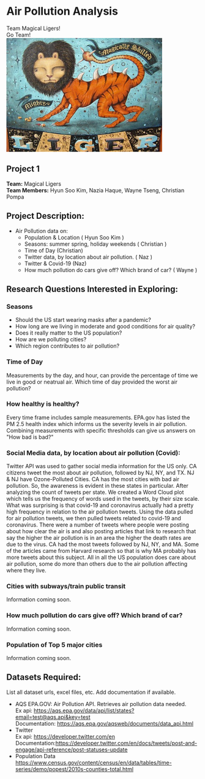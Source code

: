 # **Air Pollution Analysis**
Team Magical Ligers!<br>
Go Team! <br> 
![magicalliger](./annual_seasonal_notebooks/images/ml.jpeg "Magical Ligers")
## **Project 1**
**Team:** Magical Ligers<br>
**Team Members:** Hyun Soo Kim, Nazia Haque, Wayne Tseng, Christian Pompa

## **Project Description:** 
* Air Pollution data on: 
    * Population & Location ( Hyun Soo Kim )
    * Seasons: summer spring, holiday weekends ( Christian )
    * Time of Day (Christian)
    * Twitter data, by location about air pollution. ( Naz )
    * Twitter & Covid-19 (Naz)
    * How much pollution do cars give off? Which brand of car? ( Wayne )

## **Research Questions Interested in Exploring:**
### Seasons

* Should the US start wearing masks after a pandemic?
* How long are we living in moderate and good conditions for air quality?
* Does it really matter to the US population? 
* How are we polluting cities? 
* Which region contributes to air pollution?

### Time of Day
Measurements by the day, and hour, can provide the percentage of time we live in good or neatrual air. Which time of day provided the worst air pollution? <br>

### How healthy is healthy?
Every time frame includes sample measurements. EPA.gov has listed the PM 2.5 health index which informs us the severity levels in air pollution. Combining measurements with specific thresholds can give us answers on "How bad is bad?"<br>

### Social Media data, by location about air pollution (Covid): 
Twitter API was used to gather social media information for the US only.  CA citizens tweet the most about air pollution, followed by NJ, NY, and TX.  NJ & NJ have Ozone-Polluted Cities.  CA has the most cities with bad air pollution. So, the awareness is evident in these states in particular. After analyzing the count of tweets per state.  We created a Word Cloud plot which tells us the frequency of words used in the tweets, by their size scale.  What was surprising is that covid-19 and coronavirus actually had a pretty high frequency in relation to the air pollution tweets.  Using the data pulled for air pollution tweets, we then pulled tweets related to covid-19 and coronavirus.  There were a number of tweets where people were posting about how clear the air is and also posting articles that link to research that say the higher the air pollution is in an area the higher the death rates are due to the virus. CA had the most tweets followed by NJ, NY, and MA.  Some of the articles came from Harvard research so that is why MA probably has more tweets about this subject.  All in all the US population does care about air pollution, some do more than others due to the air pollution affecting where they live.  <br>

### Cities with subways/train public transit
Information coming soon. <br> 

### How much pollution do cars give off? Which brand of car?
Information coming soon. <br> 

### Population of Top 5 major cities
Information coming soon. <br> 

## **Datasets Required:**
List all dataset urls, excel files, etc. Add documentation if available.
* AQS EPA.GOV: Air Pollution API. Retrieves air pollution data needed.<br>
Ex api: https://aqs.epa.gov/data/api/list/states?email=test@aqs.api&key=test <br>
Documentation: https://aqs.epa.gov/aqsweb/documents/data_api.html 
* Twitter<br>
Ex api: https://developer.twitter.com/en  <br>
Documentation:https://developer.twitter.com/en/docs/tweets/post-and-engage/api-reference/post-statuses-update
* Population Data
https://www.census.gov/content/census/en/data/tables/time-series/demo/popest/2010s-counties-total.html
